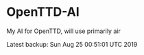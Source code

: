 # OpenTTD-AI
My AI for OpenTTD, will use primarily air

Latest backup: Sun Aug 25 00:51:01 UTC 2019
